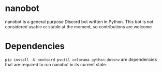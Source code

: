 # nanobot

nanobot is a general purpose Discord bot written in Python. This bot is not considered usable or stable at the moment, so contributions are welcome 

# Dependencies

`pip install -U nextcord psutil colorama python-dotenv`
are dependencies that are required to run nanobot in its current state.
